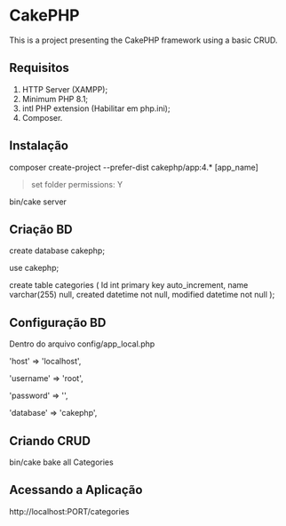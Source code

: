 # CakePHP

This is a project presenting the CakePHP framework using a basic CRUD.


## Requisitos

1. HTTP Server (XAMPP);
2. Minimum PHP 8.1;
3. intl PHP extension (Habilitar em php.ini);
4. Composer.


## Instalação

composer create-project --prefer-dist cakephp/app:4.* [app_name]

> set folder permissions: Y

bin/cake server


## Criação BD

create database cakephp;

use cakephp;

create table categories (
    Id int primary key auto_increment,
    name varchar(255) null,
    created datetime not null,
    modified datetime not null
);


## Configuração BD

Dentro do arquivo config/app_local.php


'host' => 'localhost',

'username' => 'root',

'password' => '',

'database' => 'cakephp',


## Criando CRUD

bin/cake bake all Categories


## Acessando a Aplicação

http://localhost:PORT/categories
